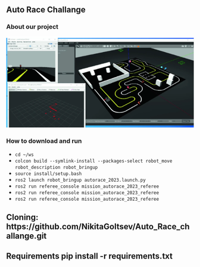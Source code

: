 <h2>Auto Race Challange</h2>
<h3>About our project</h3>
<p></p>
<img src='img/full_track.png'>
<h3>How to download and run</h3>
<ul>
    <li><code>cd ~/ws</code></li>
    <li><code>colcon build --symlink-install --packages-select robot_move robot_description robot_bringup </code></li>
    <li><code>source install/setup.bash</code></li>
    <li><code>ros2 launch robot_bringup autorace_2023.launch.py</code></li>
    <li><code>ros2 run referee_console mission_autorace_2023_referee</code></li>
    <li><code>ros2 run referee_console mission_autorace_2023_referee</code></li>
    <li><code>ros2 run referee_console mission_autorace_2023_referee</code></li>
</ul>

<h2>Cloning: https://github.com/NikitaGoltsev/Auto_Race_challange.git</h2>
<h2>Requirements pip install -r requirements.txt</h2>
